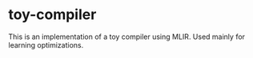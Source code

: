 # toy-compiler

This is an implementation of a toy compiler using MLIR. Used mainly for learning optimizations.

